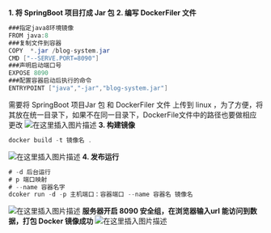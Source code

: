 **1. 将 SpringBoot 项目打成 Jar 包**
**2. 编写 DockerFiler 文件**

```java
###指定java8环境镜像
FROM java:8
###复制文件到容器
COPY  *.jar /blog-system.jar
CMD ["--SERVE.PORT=8090"]
###声明启动端口号
EXPOSE 8090
###配置容器启动后执行的命令
ENTRYPOINT ["java","-jar","blog-system.jar"]
```
需要将 SpringBoot 项目Jar 包 和 DockerFiler 文件 上传到 linux ，为了方便，将其放在统一目录下，如果不在同一目录下，DockerFile文件中的路径也要做相应更改
![在这里插入图片描述](https://img-blog.csdnimg.cn/20200529211343154.png)
**3. 构建镜像**

```java
docker build -t 镜像名 .
```
![在这里插入图片描述](https://img-blog.csdnimg.cn/2020052921151097.png?x-oss-process=image/watermark,type_ZmFuZ3poZW5naGVpdGk,shadow_10,text_aHR0cHM6Ly9ibG9nLmNzZG4ubmV0L3dlaXhpbl80NDQ5MTkyNw==,size_16,color_FFFFFF,t_70)
**4. 发布运行**

```java
# -d 后台运行
# p 端口映射
# --name 容器名字
dcoker run -d -p 主机端口：容器端口 --name 容器名 镜像名
```
![在这里插入图片描述](https://img-blog.csdnimg.cn/20200529211625444.png)
**服务器开启 8090 安全组，在浏览器输入url 能访问到数据，打包 Docker 镜像成功**
![在这里插入图片描述](https://img-blog.csdnimg.cn/2020052921174352.png?x-oss-process=image/watermark,type_ZmFuZ3poZW5naGVpdGk,shadow_10,text_aHR0cHM6Ly9ibG9nLmNzZG4ubmV0L3dlaXhpbl80NDQ5MTkyNw==,size_16,color_FFFFFF,t_70)
